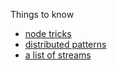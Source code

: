 Things to know

* [node tricks](node-tricks)
* [distributed patterns](distributed)
* [a list of streams](streams)

